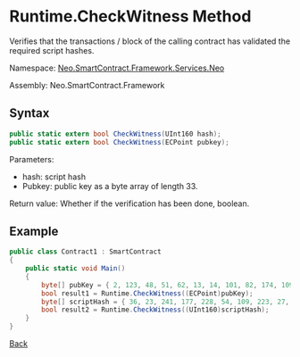 # Runtime.CheckWitness Method

Verifies that the transactions / block of the calling contract has validated the required script hashes.

Namespace: [Neo.SmartContract.Framework.Services.Neo](../../neo.md)

Assembly: Neo.SmartContract.Framework

## Syntax

```c#
public static extern bool CheckWitness(UInt160 hash);
public static extern bool CheckWitness(ECPoint pubkey);
```

Parameters:

- hash: script hash
- Pubkey: public key as a byte array of length 33.


Return value: Whether if the verification has been done, boolean.

## Example

```c#
public class Contract1 : SmartContract
{
    public static void Main()
    {
        byte[] pubKey = { 2, 123, 48, 51, 62, 13, 14, 101, 82, 174, 109, 29, 169, 249, 64, 159, 85, 30, 53, 238, 151, 25, 48, 94, 148, 93, 196, 220, 186, 153, 132, 86, 202 };
        bool result1 = Runtime.CheckWitness((ECPoint)pubKey);
        byte[] scriptHash = { 36, 23, 241, 177, 228, 54, 109, 223, 27, 237, 139, 54, 207, 38, 132, 101, 172, 3, 10, 73 };
        bool result2 = Runtime.CheckWitness((UInt160)scriptHash);
    }
}
```



[Back](../Runtime.md)